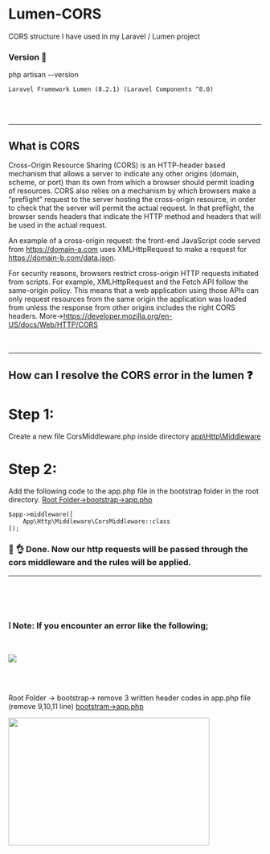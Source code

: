 # Lumen-CORS
CORS structure I have used in my Laravel / Lumen project
<br>
### Version :monocle_face:
php artisan --version
```
Laravel Framework Lumen (8.2.1) (Laravel Components ^8.0)
```
<br><br><hr>

## What is CORS
Cross-Origin Resource Sharing (CORS) is an HTTP-header based mechanism that allows a server to indicate any other origins (domain, scheme, or port) than its own from which a browser should permit loading of resources. CORS also relies on a mechanism by which browsers make a “preflight” request to the server hosting the cross-origin resource, in order to check that the server will permit the actual request. In that preflight, the browser sends headers that indicate the HTTP method and headers that will be used in the actual request.

An example of a cross-origin request: the front-end JavaScript code served from https://domain-a.com uses XMLHttpRequest to make a request for https://domain-b.com/data.json.

For security reasons, browsers restrict cross-origin HTTP requests initiated from scripts. For example, XMLHttpRequest and the Fetch API follow the same-origin policy. This means that a web application using those APIs can only request resources from the same origin the application was loaded from unless the response from other origins includes the right CORS headers.  More->https://developer.mozilla.org/en-US/docs/Web/HTTP/CORS
<br><br><br>
<hr>

## How can I resolve the CORS error in the lumen :question:

# Step 1:
Create a new file CorsMiddleware.php inside directory <ins>app\Http\Middleware</ins>

# Step 2:
Add the following code to the app.php file in the bootstrap folder in the root directory.
<ins> Root Folder->bootstrap->app.php </ins>
```
$app->middleware([
    App\Http\Middleware\CorsMiddleware::class
]);
```

### :partying_face: :ok_hand: Done. Now our http requests will be passed through the cors middleware and the rules will be applied. 
<hr>
<br><br><br>

### :grey_exclamation: Note: If you encounter an error like the following;
<br>
<p float="left">
<img src="https://user-images.githubusercontent.com/6796645/107275912-64c6f880-6a63-11eb-9588-0e912f6e7b93.PNG">
</p>
<br><br>

Root Folder -> bootstrap-> remove 3 written header codes in app.php file (remove 9,10,11 line)
<ins>bootstram->app.php</ins>
<p float="left">
<img src="https://user-images.githubusercontent.com/6796645/107276234-c5563580-6a63-11eb-8cba-bc1d5a429f54.jpg" width="400" height="254">
</p>
<br>
